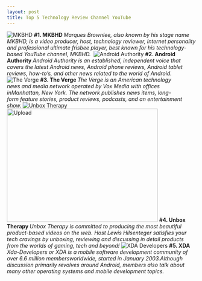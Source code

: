 ```yaml
---
layout: post
title: Top 5 Technology Review Channel YouTube 
---
```



<img itemprop="image" class="img-rounded" src="/assets/src/img/MKBHD.png" alt="MKBHD">



<strong>
#1. MKBHD
</strong >

<em>
Marques Brownlee, also known by his stage name MKBHD, is a video producer, host, technology reviewer, Internet personality and professional ultimate frisbee player, best known for his technology-based YouTube channel, MKBHD. 
</em>
<img itemprop="image" class="img-rounded" src=" " alt="Android Authority">

<strong>
#2. Android Authority 
</strong >

<em>
Android Authority is an established, independent voice that covers the latest Android news, Android phone reviews, Android tablet reviews, how-to’s, and other news related to the world of Android.
</em>

<img  itemprop="image" class="img-rounded" src="https://flic.kr/p/ENraiK" alt="The Verge">

<strong>
#3. The Verge 
</strong >

<em>
The Verge is an American technology news and media network operated by Vox Media with offices inManhattan, New York. The network publishes news items, long-form feature stories, product reviews, podcasts, and an entertainment show.
</em>

<img itemprop="image" class="img-rounded" src=" https://flic.kr/p/EBY6DG" alt="Unbox Therapy ">
<img itemprop="image" class="img-rounded" src="https://farm2.staticflickr.com/1537/25440877406_b5b11feee0_o.jpg" width="400" height="300" alt="Upload">

<strong>
#4. Unbox Therapy 
</strong >

<em>
Unbox Therapy is committed to producing the most beautiful product-based videos on the web. Host Lewis Hilsenteger satisfies your tech cravings by unboxing, reviewing and discussing in detail products from the worlds of gaming, tech and beyond!
</em>
<img itemprop="image" class="img-rounded" src=" https://flic.kr/p/Emjbsy" alt="XDA Developers">

<strong>
#5. XDA
</strong >

<em>
Xda-Developers or XDA is a mobile software development community of over 6.6 million membersworldwide, started in January 2003.Although discussion primarily revolves around Android, members also talk about many other operating systems and mobile development topics.
</em>